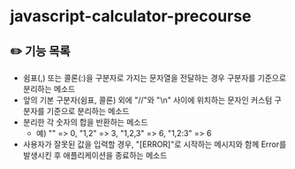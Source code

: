 # javascript-calculator-precourse

## ✏️ 기능 목록

- 쉼표(,) 또는 콜론(:)을 구분자로 가지는 문자열을 전달하는 경우 구분자를 기준으로 분리하는 메소드
- 앞의 기본 구분자(쉼표, 콜론) 외에 "//"와 "\n" 사이에 위치하는 문자인 커스텀 구분자를 기준으로 분리하는 메소드
- 분리한 각 숫자의 합을 반환하는 메소드
  - 예) "" => 0, "1,2" => 3, "1,2,3" => 6, "1,2:3" => 6
- 사용자가 잘못된 값을 입력할 경우, "[ERROR]"로 시작하는 메시지와 함께 Error를 발생시킨 후 애플리케이션을 종료하는 메소드
